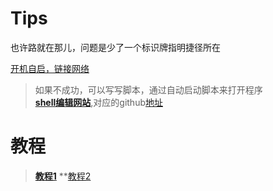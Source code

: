 # Tips
也许路就在那儿，问题是少了一个标识牌指明捷径所在

[开机自启，链接网络](https://jingyan.baidu.com/article/5d368d1ebfdf1a3f60c057f8.html)

> 如果不成功，可以写写脚本，通过自动启动脚本来打开程序 <br>
> **[shell编辑网站](https://batsh.org/#)**,对应的github[地址](https://github.com/batsh-dev-team/Batsh)

# 教程
> **[教程1](http://itmyhome.com/markdown/article/about/readme.html)**
> **[教程2](https://seisman.github.io/how-to-write-makefile/overview.html)
